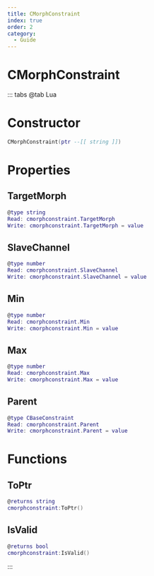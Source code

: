 ```yaml
---
title: CMorphConstraint
index: true
order: 2
category:
  - Guide
---
```


# CMorphConstraint

::: tabs
@tab Lua
# Constructor
```lua
CMorphConstraint(ptr --[[ string ]])
```
# Properties
## TargetMorph 
```lua
@type string
Read: cmorphconstraint.TargetMorph
Write: cmorphconstraint.TargetMorph = value
```
## SlaveChannel 
```lua
@type number
Read: cmorphconstraint.SlaveChannel
Write: cmorphconstraint.SlaveChannel = value
```
## Min 
```lua
@type number
Read: cmorphconstraint.Min
Write: cmorphconstraint.Min = value
```
## Max 
```lua
@type number
Read: cmorphconstraint.Max
Write: cmorphconstraint.Max = value
```
## Parent 
```lua
@type CBaseConstraint
Read: cmorphconstraint.Parent
Write: cmorphconstraint.Parent = value
```
# Functions
## ToPtr
```lua
@returns string
cmorphconstraint:ToPtr()
```
## IsValid
```lua
@returns bool
cmorphconstraint:IsValid()
```

:::